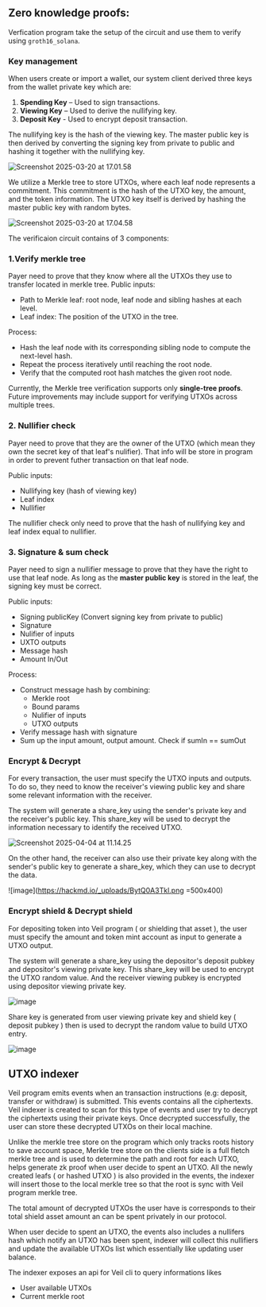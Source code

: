 ## Zero knowledge proofs:

Verfication program take the setup of the circuit and use them to verify using ```groth16_solana```.

### Key management

When users create or import a wallet, our system client derived three keys from the wallet private key which are:

1. **Spending Key** – Used to sign transactions.
2. **Viewing Key** – Used to derive the nullifying key.
3. **Deposit Key** - Used to encrypt deposit transaction.

The nullifying key is the hash of the viewing key. The master public key is then derived by converting the signing key from private to public and hashing it together with the nullifying key.

![Screenshot 2025-03-20 at 17.01.58](https://hackmd.io/_uploads/S1nnwvF31x.png)

We utilize a Merkle tree to store UTXOs, where each leaf node represents a commitment. This commitment is the hash of the UTXO key, the amount, and the token information. The UTXO key itself is derived by hashing the master public key with random bytes.

![Screenshot 2025-03-20 at 17.04.58](https://hackmd.io/_uploads/BktLdPtnJg.png)

The verificaion circuit contains of 3 components:

### 1.Verify merkle tree

Payer need to prove that they know where all the UTXOs they use to transfer located in merkle tree.
Public inputs:
- Path to Merkle leaf: root node, leaf node and sibling hashes at each level.
- Leaf index: The position of the UTXO in the tree.
    
Process: 
- Hash the leaf node with its corresponding sibling node to compute the next-level hash.
- Repeat the process iteratively until reaching the root node.
- Verify that the computed root hash matches the given root node.

Currently, the Merkle tree verification supports only **single-tree proofs**. Future improvements may include support for verifying UTXOs across multiple trees.

### 2. Nullifier check

Payer need to prove that they are the owner of the UTXO (which mean they own the secret key of that leaf's nulifier). That info will be store in program in order to prevent futher transaction on that leaf node.

Public inputs:
- Nullifying key (hash of viewing key)
- Leaf index
- Nullifier

The nullifier check only need to prove that the hash of nullifying key and leaf index equal to nullifier.

### 3. Signature & sum check

Payer need to sign a nullifier message to prove that they have the right to use that leaf node. As long as the **master public key** is stored in the leaf, the signing key must be correct.

Public inputs:
- Signing publicKey (Convert signing key from private to public)
- Signature
- Nulifier of inputs
- UXTO outputs
- Message hash
- Amount In/Out

Process:
- Construct message hash by combining: 
    - Merkle root
    - Bound params
    - Nulifier of inputs
    - UTXO outputs
- Verify message hash with signature
- Sum up the input amount, output amount. Check if sumIn == sumOut

### Encrypt & Decrypt

For every transaction, the user must specify the UTXO inputs and outputs. To do so, they need to know the receiver's viewing public key and share some relevant information with the receiver.

The system will generate a share_key using the sender's private key and the receiver's public key. This share_key will be used to decrypt the information necessary to identify the received UTXO.

![Screenshot 2025-04-04 at 11.14.25](https://hackmd.io/_uploads/rypi3R3pJx.png)

On the other hand, the receiver can also use their private key along with the sender's public key to generate a share_key, which they can use to decrypt the data.

![image](https://hackmd.io/_uploads/BytQ0A3Tkl.png =500x400)
### Encrypt shield & Decrypt shield

For depositing token into Veil program ( or shielding that asset ), the user must specify the amount and token mint account as input to generate a UTXO output. 

The system will generate a share_key using the depositor's deposit pubkey and depositor's viewing private key. This share_key will be used to encrypt the UTXO random value. And the receiver viewing pubkey is encrypted using depositor viewing private key.

![image](https://hackmd.io/_uploads/HkKTM7aaJl.png)

Share key is generated from user viewing private key and shield key ( deposit pubkey ) then is used to decrypt the random value to build UTXO entry. 

![image](https://hackmd.io/_uploads/ByX14fTTyx.png)

## UTXO indexer

Veil program emits events when an transaction instructions (e.g: deposit, transfer or withdraw) is submitted. This events contains all the ciphertexts. Veil indexer is created to scan for this type of events and user try to decrypt the ciphertexts using their private keys. Once decrypted successfully, the user can store these decrypted UTXOs on their local machine. 

Unlike the merkle tree store on the program which only tracks roots history to save account space, Merkle tree store on the clients side is a full fletch merkle tree and is used to determine the path and root for each UTXO, helps generate zk proof when user decide to spent an UTXO. All the newly created leafs ( or hashed UTXO ) is also provided in the events, the indexer will insert those to the local merkle tree so that the root is sync with Veil program merkle tree.

The total amount of decrypted UTXOs the user have is corresponds to their total shield asset amount an can be spent privately in our protocol.

When user decide to spent an UTXO, the events also includes a nullifers hash which notify an UTXO has been spent, indexer will collect this nullifiers and update the available UTXOs list which essentially like updating user balance.

The indexer exposes an api for Veil cli to query informations likes 
- User available UTXOs 
- Current merkle root
